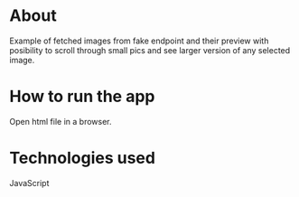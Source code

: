# About
Example of fetched images from fake endpoint and their preview with posibility to scroll through small pics and see larger version of 
any selected image.

# How to run the app
Open html file in a browser. 

# Technologies used
JavaScript
